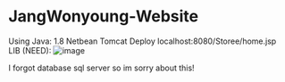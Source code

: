 # JangWonyoung-Website

Using Java: 1.8
Netbean Tomcat
Deploy localhost:8080/Storee/home.jsp
LIB (NEED):
![image](https://github.com/user-attachments/assets/5edd3226-f377-41b0-93e7-c58257ac1d61)

I forgot database sql server so im sorry about this!
